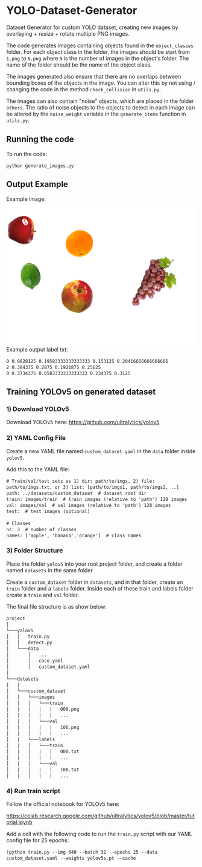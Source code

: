# YOLO-Dataset-Generator
Dataset Generator for custom YOLO dataset, creating new images by overlaying + resize + rotate multiple PNG images.

The code generates images containing objects found in the ```object_classes``` folder. For each object class in the folder, the images should be start from ```1.png``` to ```N.png``` where ```N``` is the number of images in the object's folder. The name of the folder should be the name of the object class.

The images generated also ensure that there are no overlaps between bounding boxes of the objects in the image. You can alter this by not using / changing the code in the method ```check_collision``` in ```utils.py```.

The images can also contain "noise" objects, which are placed in the folder ```others```. The ratio of noise objects to the objects to detect in each image can be altered by the ```noise_weight``` variable in the ```generate_items``` function in ```utils.py```.


## Running the code
To run the code:

```
python generate_images.py
```

## Output Example
Example image:
![Example generated img](generated_imgs/000.png "Example generated img")
Example output label txt:
```
0 0.0828125 0.19583333333333333 0.153125 0.20416666666666666
2 0.384375 0.2875 0.1921875 0.25625
0 0.3734375 0.6583333333333333 0.234375 0.3125
```

## Training YOLOv5 on generated dataset

### 1) Download YOLOv5
Download YOLOv5 here:
https://github.com/ultralytics/yolov5

### 2) YAML Config File
Create a new YAML file named ```custom_dataset.yaml``` in the ```data``` folder inside ```yolov5```.

Add this to the YAML file:

```
# Train/val/test sets as 1) dir: path/to/imgs, 2) file: path/to/imgs.txt, or 3) list: [path/to/imgs1, path/to/imgs2, ..]
path: ../datasets/custom_dataset  # dataset root dir
train: images/train  # train images (relative to 'path') 128 images
val: images/val  # val images (relative to 'path') 128 images
test:  # test images (optional)

# Classes
nc: 3  # number of classes
names: ['apple', 'banana','orange']  # class names
```

### 3) Folder Structure
Place the folder ```yolov5``` into your root project folder, and create a folder named ```datasets``` in the same folder.

Create a ```custom_dataset``` folder in ```datasets```, and in that folder, create an ```train``` folder and a ```labels``` folder. Inside each of these train and labels folder create a ```train``` and ```val``` folder.

The final file structure is as show below:

```
project
│
└───yolov5
│   │   train.py
│   │   detect.py
│   └───data
│       │   ...
│       │   coco.yaml
│       │   custom_dataset.yaml
│   
└───datasets
|   |
│   └───custom_dataset
│   |   └───images
│   |   │   └───train
│   |   │   |   |   000.png
│   |   │   |   |   ...
│   |   │   └───val
│   |   │   |   |   100.png
│   |   │   |   |   ...
│   |   └───labels
│   |   │   └───train
│   |   │   |   |   000.txt
│   |   │   |   |   ...
│   |   │   └───val
│   |   │   |   |   100.txt
│   |   │   |   |   ...

```

### 4) Run train script
Follow the official notebook for YOLOv5 here:

https://colab.research.google.com/github/ultralytics/yolov5/blob/master/tutorial.ipynb

Add a cell with the following code to run the ```train.py``` script with our YAML config file for 25 epochs:

```
!python train.py --img 640 --batch 32 --epochs 25 --data custom_dataset.yaml --weights yolov5s.pt --cache
```

